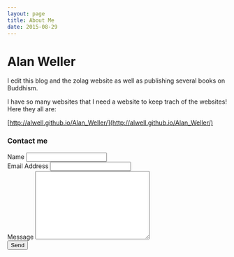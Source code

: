 ```yaml
---
layout: page
title: About Me
date: 2015-08-29
---
```

# Alan Weller

I edit this blog and the zolag website as well as publishing several books on Buddhism.

I have so many websites that I need a website to keep trach of the websites! Here they all are:

[http://alwell.github.io/Alan_Weller/](http://alwell.github.io/Alan_Weller/)


### Contact me

<form action="http://formspree.io/aweller32@gmail.com" method="POST">
    <label for="name">Name</label>    
    <input type="text" id="name" name="name" class="full-width"><br>
    <label for="email">Email Address</label>
    <input type="email" id="email" name="_replyto" class="full-width"><br>
    <label for="message">Message</label>
    <textarea name="message" id="message" cols="30" rows="10" class="full-width"></textarea><br>
    <input type="submit" value="Send" class="button">
  </form>
